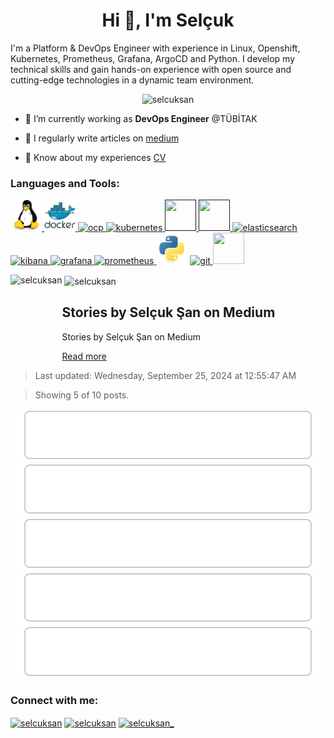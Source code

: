 <h1 align="center">Hi 👋, I'm Selçuk</h1>
<p align="left">I'm a Platform & DevOps Engineer with experience in Linux, Openshift, Kubernetes, Prometheus, Grafana, ArgoCD and Python.
I develop my technical skills and gain hands-on experience with open source and cutting-edge technologies in a dynamic team environment.
</p>

<p align="center"> <img src="https://komarev.com/ghpvc/?username=selcuksan&label=Profile%20views&color=0e75b6&style=flat" alt="selcuksan" /> </p>

- 🔭 I’m currently working as **DevOps Engineer** @TÜBİTAK

- 📝 I regularly write articles on [medium](https://medium.com/@selcuk.san)

- 📄 Know about my experiences [CV](https://github.com/selcuksan/CV)


<h3 align="left">Languages and Tools:</h3>
<p align="left"> 
<a href="https://www.linux.org/" target="_blank" rel="noreferrer"> <img src="https://raw.githubusercontent.com/devicons/devicon/master/icons/linux/linux-original.svg" alt="linux" width="50" height="50"/> </a> 
<a href="https://www.docker.com/" target="_blank" rel="noreferrer"> <img src="https://raw.githubusercontent.com/devicons/devicon/master/icons/docker/docker-original-wordmark.svg" alt="docker" width="50" height="50"/> <a href="https://www.redhat.com/en/technologies/cloud-computing/openshift" target="_blank" rel="noreferrer"> <img src="https://upload.wikimedia.org/wikipedia/commons/3/3a/OpenShift-LogoType.svg" alt="ocp" width="50" height="50"/> </a> </a>  
<a href="https://kubernetes.io" target="_blank" rel="noreferrer"> <img src="https://www.vectorlogo.zone/logos/kubernetes/kubernetes-icon.svg" alt="kubernetes" width="50" height="50"/> </a> 
<a href="" target="_blank" rel="noreferrer"> <img src="https://icons-for-free.com/iff/png/256/argocd-1331550886883580947.png" width="50" height="50"/>
  <a href="" target="_blank" rel="noreferrer"> <img src="https://upload.wikimedia.org/wikipedia/commons/thumb/e/e9/Jenkins_logo.svg/742px-Jenkins_logo.svg.png" width="50" height="50"/>
<a href="https://www.elastic.co" target="_blank" rel="noreferrer"> <img src="https://www.vectorlogo.zone/logos/elastic/elastic-icon.svg" alt="elasticsearch" width="50" height="50"/> </a> 
<a href="https://www.elastic.co/kibana" target="_blank" rel="noreferrer"> <img src="https://www.vectorlogo.zone/logos/elasticco_kibana/elasticco_kibana-icon.svg" alt="kibana" width="50" height="50"/> </a> 
<a href="https://grafana.com" target="_blank" rel="noreferrer"> <img src="https://www.vectorlogo.zone/logos/grafana/grafana-icon.svg" alt="grafana" width="50" height="50"/> </a> 
<a href="https://prometheus.io/" target="_blank" rel="noreferrer"> <img src="https://upload.wikimedia.org/wikipedia/commons/3/38/Prometheus_software_logo.svg" alt="prometheus" width="50" height="50"/> </a>
<a href="https://www.python.org" target="_blank" rel="noreferrer"> <img src="https://raw.githubusercontent.com/devicons/devicon/master/icons/python/python-original.svg" alt="python" width="50" height="50"/></a> 
<a href="https://git-scm.com/" target="_blank" rel="noreferrer"> <img src="https://www.vectorlogo.zone/logos/git-scm/git-scm-icon.svg" alt="git" width="50" height="50"/> </a> 
<a target="_blank" rel="noreferrer"> <img src="https://upload.wikimedia.org/wikipedia/commons/0/05/Scikit_learn_logo_small.svg" width="50" height="50"/> </a> 
</p>


<p><img align="left" src="https://github-readme-stats.vercel.app/api/top-langs?username=selcuksan&show_icons=true&locale=en&layout=compact&hide=Jupyter%20Notebook,CSS,HTML,PHP,javascript,kvlang" height="150" alt="selcuksan" /></p>

<p>&nbsp;<img align="center" src="https://github-readme-stats.vercel.app/api?username=selcuksan&show_icons=true&locale=en" alt="selcuksan" height="150" /></p>

<!--<h3> Medium Stories </h3>
 BLOG-POST-LIST:START
- [Monitoring: Sistemlerinizi Kontrol Altında Tutun ve Performansı Maksimize Edin](https://medium.com/t%C3%BCrk-telekom-bulut-teknolojileri/monitoring-sistemlerinizi-kontrol-alt%C4%B1nda-tutun-ve-performans%C4%B1-maksimize-edin-66986a076d17?source=rss-6b92533c1297------2)
- [Veri Ambarı Nedir?](https://medium.com/t%C3%BCrk-telekom-bulut-teknolojileri/veri-ambar%C4%B1-nedir-d409cf2dc810?source=rss-6b92533c1297------2)
- [Veri Mühendisi Kimdir? Ve Ne İş Yapar?](https://medium.com/t%C3%BCrk-telekom-bulut-teknolojileri/veri-m%C3%BChendisli%C4%9Fi-nedir-ve-veri-m%C3%BChendisi-ne-yapar-9cf62a3203e4?source=rss-6b92533c1297------2)
<!-- BLOG-POST-LIST:END -->


<!-- blog-post-list:start -->
## Stories by Selçuk Şan on Medium

Stories by Selçuk Şan on Medium

[Read more](https://medium.com/@selcuk.san?source=rss-6b92533c1297------2)
> Last updated: Wednesday, September 25, 2024 at 12:55:47 AM

> Showing 5 of 10 posts.

[![Kubernetes’te Observability ve Monitoring — I](https://raw.githubusercontent.com/selcuksan/selcuksan/main/blog-post-list-output/Stories_by_Selçuk_Şan_on_Medium/Kubernetes’te_Observability_ve_Monitoring_—_I.svg)](https://medium.com/t%C3%BCrk-telekom-bulut-teknolojileri/kuberneteste-observability-ve-monitoring-i-a597b99b985c)
[![Kubernetes Storage](https://raw.githubusercontent.com/selcuksan/selcuksan/main/blog-post-list-output/Stories_by_Selçuk_Şan_on_Medium/Kubernetes_Storage.svg)](https://medium.com/t%C3%BCrk-telekom-bulut-teknolojileri/kubernetes-storage-fc8892cca267)
[![Kendi Kubernetes Clusterınızı Yönetin](https://raw.githubusercontent.com/selcuksan/selcuksan/main/blog-post-list-output/Stories_by_Selçuk_Şan_on_Medium/Kendi_Kubernetes_Clusterınızı_Yönetin.svg)](https://medium.com/t%C3%BCrk-telekom-bulut-teknolojileri/operate-your-kubernetes-clusters-f769323bc5be)
[![Watsonx Code Assistant for Z: Mainframe Application Modernization](https://raw.githubusercontent.com/selcuksan/selcuksan/main/blog-post-list-output/Stories_by_Selçuk_Şan_on_Medium/Watsonx_Code_Assistant_for_Z__Mainframe_Application_Modernization.svg)](https://medium.com/t%C3%BCrk-telekom-bulut-teknolojileri/watsonx-code-assistant-for-z-mainframe-application-modernization-26b72d14895e)
[![“DevOps Bir İnsan Problemidir”](https://raw.githubusercontent.com/selcuksan/selcuksan/main/blog-post-list-output/Stories_by_Selçuk_Şan_on_Medium/“DevOps_Bir_İnsan_Problemidir”.svg)](https://medium.com/t%C3%BCrk-telekom-bulut-teknolojileri/devops-bir-i%CC%87nsan-problemidir-7408538464d8)


<!-- blog-post-list:end -->

<h3 align="left">Connect with me:</h3>
<p align="left">
<a href="https://img.shields.io/badge/email-c14438?style=for-the-badge&logo=Gmail&logoColor=white&link=mailto:selcuk1330@gmail.com" target="blank"><img align="center" src="https://upload.wikimedia.org/wikipedia/commons/7/7e/Gmail_icon_%282020%29.svg" alt="selcuksan" height="30" width="50" /></a>
<a href="https://linkedin.com/in/selcuksan" target="blank"><img align="center" src="https://raw.githubusercontent.com/rahuldkjain/github-profile-readme-generator/master/src/images/icons/Social/linked-in-alt.svg" alt="selcuksan" height="30" width="50" /></a>  
<a href="https://twitter.com/selcuksan_" target="blank"><img align="center" src="https://raw.githubusercontent.com/rahuldkjain/github-profile-readme-generator/master/src/images/icons/Social/twitter.svg" alt="selcuksan_" height="30" width="50" /></a></p>
